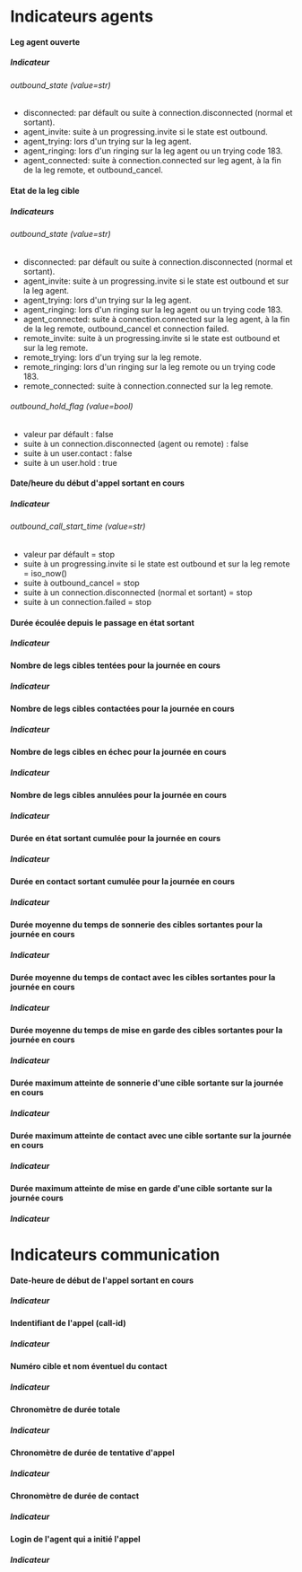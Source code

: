 Indicateurs agents
=================
#### Leg agent ouverte
##### Indicateur
###### outbound_state (value=str)
- disconnected: par défault ou suite à connection.disconnected (normal et sortant).
- agent_invite: suite à un progressing.invite si le state est outbound.
- agent_trying: lors d'un trying sur la leg agent.
- agent_ringing: lors d'un ringing sur la leg agent ou un trying code 183.
- agent_connected: suite à connection.connected sur leg agent, à la fin de la leg remote, et outbound_cancel.

#### Etat de la leg cible
##### Indicateurs
###### outbound_state (value=str)
- disconnected: par défault ou suite à connection.disconnected (normal et sortant).
- agent_invite: suite à un progressing.invite si le state est outbound et sur la leg agent.
- agent_trying: lors d'un trying sur la leg agent.
- agent_ringing: lors d'un ringing sur la leg agent ou un trying code 183.
- agent_connected: suite à connection.connected sur la leg agent, à la fin de la leg remote, outbound_cancel et connection failed.
- remote_invite: suite à un progressing.invite si le state est outbound et sur la leg remote.
- remote_trying: lors d'un trying sur la leg remote.
- remote_ringing: lors d'un ringing sur la leg remote ou un trying code 183.
- remote_connected: suite à connection.connected sur la leg remote.

###### outbound_hold_flag (value=bool)
- valeur par défault : false
- suite à un connection.disconnected (agent ou remote) : false
- suite à un user.contact : false
- suite à un user.hold : true

#### Date/heure du début d'appel sortant en cours
##### Indicateur
###### outbound_call_start_time (value=str)
- valeur par défault = stop
- suite à un progressing.invite si le state est outbound et sur la leg remote = iso_now()
- suite à outbound_cancel = stop
- suite à un connection.disconnected (normal et sortant) = stop
- suite à un connection.failed = stop

#### Durée écoulée depuis le passage en état sortant
##### Indicateur

#### Nombre de legs cibles tentées pour la journée en cours
##### Indicateur

#### Nombre de legs cibles contactées pour la journée en cours
##### Indicateur

#### Nombre de legs cibles en échec pour la journée en cours
##### Indicateur

#### Nombre de legs cibles annulées pour la journée en cours
##### Indicateur

#### Durée en état sortant cumulée pour la journée en cours
##### Indicateur

#### Durée en contact sortant cumulée pour la journée en cours
##### Indicateur

#### Durée moyenne du temps de sonnerie des cibles sortantes pour la journée en cours
##### Indicateur

#### Durée moyenne du temps de contact avec les cibles sortantes pour la journée en cours
##### Indicateur

#### Durée moyenne du temps de mise en garde des cibles sortantes pour la journée en cours
##### Indicateur

#### Durée maximum atteinte de sonnerie d'une cible sortante sur la journée en cours
##### Indicateur

#### Durée maximum atteinte de contact avec une cible sortante sur la journée en cours
##### Indicateur

#### Durée maximum atteinte de mise en garde d'une cible sortante sur la journée cours
##### Indicateur

Indicateurs communication
=================

#### Date-heure de début de l'appel sortant en cours
##### Indicateur

#### Indentifiant de l'appel (call-id)
##### Indicateur

#### Numéro cible et nom éventuel du contact
##### Indicateur

#### Chronomètre de durée totale
##### Indicateur

#### Chronomètre de durée de tentative d'appel
##### Indicateur

#### Chronomètre de durée de contact
##### Indicateur

#### Login de l'agent qui a initié l'appel
##### Indicateur